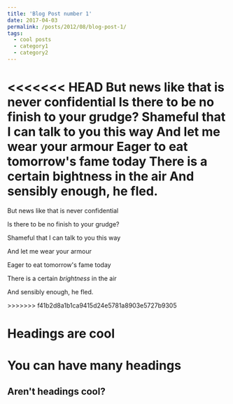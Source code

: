 ```yaml
---
title: 'Blog Post number 1'
date: 2017-04-03
permalink: /posts/2012/08/blog-post-1/
tags:
  - cool posts
  - category1
  - category2
---
```


<<<<<<< HEAD
But news like that is never confidential
Is there to be no finish to your grudge?
Shameful that I can talk to you this way
And let me wear your armour
Eager to eat tomorrow's fame today
There is a certain bightness in the air
And sensibly enough, he fled.
=======
<p>But news like that is never confidential</p>
<p>Is there to be no finish to your grudge?</p>
<p>Shameful that I can talk to you this way</p>
<p>And let me wear your armour</p>
<p>Eager to eat tomorrow's fame today</p>
<p>There is a certain <em>brightness</em> in the air</p>
<p>And sensibly enough, he fled.</p>
>>>>>>> f41b2d8a1b1ca9415d24e5781a8903e5727b9305

Headings are cool
======

You can have many headings
======

Aren't headings cool?
------
